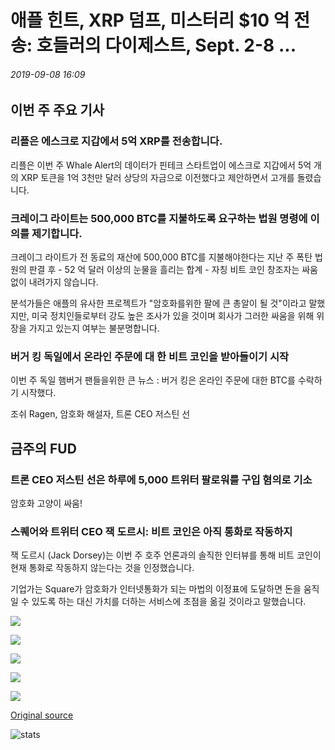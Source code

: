 # 애플 힌트, XRP 덤프, 미스터리 $10 억 전송: 호들러의 다이제스트, Sept. 2-8 ...

###### 2019-09-08 16:09

## 이번 주 주요 기사

### 리플은 에스크로 지갑에서 5억 XRP를 전송합니다.

리플은 이번 주 Whale Alert의 데이터가 핀테크 스타트업이 에스크로 지갑에서 5억 개의 XRP 토큰을 1억 3천만 달러 상당의 자금으로 이전했다고 제안하면서 고개를 돌렸습니다.

### 크레이그 라이트는 500,000 BTC를 지불하도록 요구하는 법원 명령에 이의를 제기합니다.

크레이그 라이트가 전 동료의 재산에 500,000 BTC를 지불해야한다는 지난 주 폭탄 법원의 판결 후 - 52 억 달러 이상의 눈물을 흘리는 합계 - 자칭 비트 코인 창조자는 싸움없이 내려가지 않습니다.

분석가들은 애플의 유사한 프로젝트가 "암호화를위한 팔에 큰 총알이 될 것"이라고 말했지만, 미국 정치인들로부터 강도 높은 조사가 있을 것이며 회사가 그러한 싸움을 위해 위장을 가지고 있는지 여부는 불분명합니다.

### 버거 킹 독일에서 온라인 주문에 대 한 비트 코인을 받아들이기 시작

이번 주 독일 햄버거 팬들을위한 큰 뉴스 : 버거 킹은 온라인 주문에 대한 BTC를 수락하기 시작했다.

조쉬 Ragen, 암호화 해설자, 트론 CEO 저스틴 선

## 금주의 FUD

### 트론 CEO 저스틴 선은 하루에 5,000 트위터 팔로워를 구입 혐의로 기소

암호화 고양이 싸움!

### 스퀘어와 트위터 CEO 잭 도르시: 비트 코인은 아직 통화로 작동하지

잭 도르시 (Jack Dorsey)는 이번 주 호주 언론과의 솔직한 인터뷰를 통해 비트 코인이 현재 통화로 작동하지 않는다는 것을 인정했습니다.

기업가는 Square가 암호화가 인터넷통화가 되는 마법의 이정표에 도달하면 돈을 움직일 수 있도록 하는 대신 가치를 더하는 서비스에 초점을 옮길 것이라고 말했습니다.

![](https://s3.cointelegraph.com/storage/uploads/view/70e8797ea74ed475a882fabab8d6401d.jpg)

![](https://s3.cointelegraph.com/storage/uploads/view/3b983bc7afbe3dbd9ea6c72c72f75e07.png)

![](https://s3.cointelegraph.com/storage/uploads/view/700c3d0bcc8f0e27a045f14c989f4ee5.jpg)

![](https://s3.cointelegraph.com/storage/uploads/view/7bc82c494b07b481e09e9663dcc31c5e.jpg)

![](https://s3.cointelegraph.com/storage/uploads/view/307a83f38c2ca021b5e3f2c111309606.jpg)

[Original source](https://cointelegraph.com/news/apple-hint-xrp-dump-mystery-1-billion-transfer-hodlers-digest-sept-28)

![stats](https://c.statcounter.com/11760860/0/a89fa40b/1/ "stats")